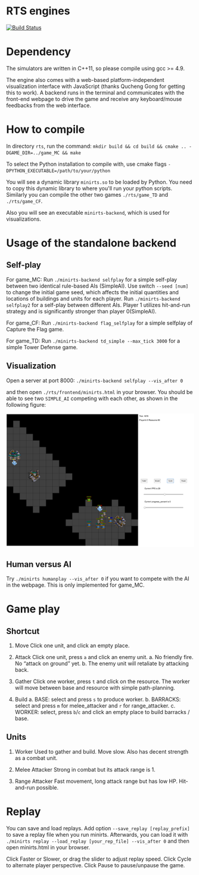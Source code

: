 # RTS engines

[![Build Status](https://travis-ci.org/nlohmann/json.svg?branch=master)](https://travis-ci.org/facebookresearch/ELF)

Dependency
============

The simulators are written in C++11, so please compile using gcc >= 4.9.

The engine also comes with a web-based platform-independent visualization interface with JavaScript (thanks Qucheng Gong for getting this to work).
A backend runs in the terminal and communicates with the front-end webpage to drive the game and receive any keyboard/mouse feedbacks from the web interface.

How to compile
============

In directory `rts`, run the command: `mkdir build && cd build && cmake .. -DGAME_DIR=../game_MC && make`

To select the Python installation to compile with, use cmake flags `-DPYTHON_EXECUTABLE=/path/to/your/python`

You will see a dynamic library `minirts.so` to be loaded by Python.
You need to copy this dynamic library to where you'll run your python scripts.
Similarly you can compile the other two games `./rts/game_TD` and `./rts/game_CF`.

Also you will see an executable `minirts-backend`, which is used for visualizations.

Usage of the standalone backend
============
Self-play
-------------
For game_MC:
Run `./minirts-backend selfplay` for a simple self-play between two identical rule-based AIs (SimpleAI). Use switch `--seed [num]` to change the initial game seed, which affects the initial quantities and locations of buildings and units for each player.
Run `./minirts-backend selfplay2` for a self-play between different AIs. Player 1 utilizes hit-and-run strategy and is significantly stronger than player 0(SimpleAI).

For game_CF:
Run `./minirts-backend flag_selfplay` for a simple selfplay of Capture the Flag game.

For game_TD:
Run `./minirts-backend td_simple --max_tick 3000` for a simple Tower Defense game.

Visualization
-------------

Open a server at port 8000: `./minirts-backend selfplay --vis_after 0`

and then open `./rts/frontend/minirts.html` in your browser. You should be able to see two `SIMPLE_AI` competing with each other, as shown in the following figure:

![Game ScreenShot](./rts_intro.png)

Human versus AI
-----------------------

Try `./minirts humanplay --vis_after 0` if you want to compete with the AI in the webpage. This is only implemented for game_MC.

Game play
===================

Shortcut
------------

1. Move
Click one unit, and click an empty place.

2. Attack
Click one unit, press `a` and click an enemy unit.
   a. No friendly fire. No “attack on ground” yet.
   b. The enemy unit will retaliate by attacking back.

3. Gather
Click one worker, press `t` and click on the resource.
The worker will move between base and resource with simple path-planning.

4. Build
   a. BASE: select and press `s` to produce worker.
   b. BARRACKS: select and press `m` for melee_attacker and `r` for range_attacker.
   c. WORKER: select, press `b`/`c` and click an empty place to build barracks / base.

Units
------------

1. Worker
Used to gather and build. Move slow. Also has decent strength as a combat unit.

2. Melee Attacker
Strong in combat but its attack range is 1.

3. Range Attacker
Fast movement, long attack range but has low HP. Hit-and-run possible.

Replay
===================

You can save and load replays.
Add option `--save_replay [replay_prefix]` to save a replay file when you run minirts.
Afterwards, you can load it with `./minirts replay --load_replay [your_rep_file] --vis_after 0` and then open minirts.html in your browser.

Click Faster or Slower, or drag the slider to adjust replay speed. Click Cycle to alternate player perspective. Click Pause to pause/unpause the game.
